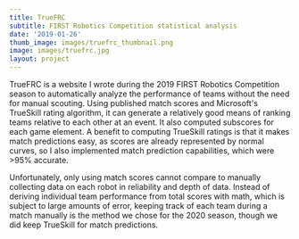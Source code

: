 ```yaml
---
title: TrueFRC
subtitle: FIRST Robotics Competition statistical analysis
date: '2019-01-26'
thumb_image: images/truefrc_thumbnail.png
image: images/truefrc.jpg
layout: project
---
```


TrueFRC is a website I wrote during the 2019 FIRST Robotics Competition season to automatically analyze the performance of teams without the need for manual scouting. Using published match scores and Microsoft's TrueSkill rating algorithm, it can generate a relatively good means of ranking teams relative to each other at an event. It also computed subscores for each game element. A benefit to computing TrueSkill ratings is that it makes match predictions easy, as scores are already represented by normal curves, so I also implemented match prediction capabilities, which were >95% accurate.

Unfortunately, only using match scores cannot compare to manually collecting data on each robot in reliability and depth of data. Instead of deriving individual team performance from total scores with math, which is subject to large amounts of error, keeping track of each team during a match manually is the method we chose for the 2020 season, though we did keep TrueSkill for match predictions.